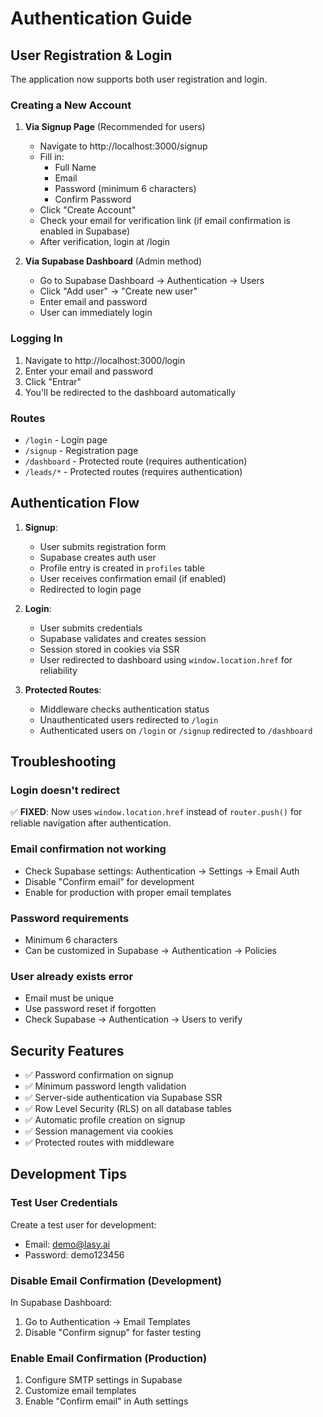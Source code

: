 # Authentication Guide

## User Registration & Login

The application now supports both user registration and login.

### Creating a New Account

1. **Via Signup Page** (Recommended for users)
   - Navigate to http://localhost:3000/signup
   - Fill in:
     - Full Name
     - Email
     - Password (minimum 6 characters)
     - Confirm Password
   - Click "Create Account"
   - Check your email for verification link (if email confirmation is enabled in Supabase)
   - After verification, login at /login

2. **Via Supabase Dashboard** (Admin method)
   - Go to Supabase Dashboard → Authentication → Users
   - Click "Add user" → "Create new user"
   - Enter email and password
   - User can immediately login

### Logging In

1. Navigate to http://localhost:3000/login
2. Enter your email and password
3. Click "Entrar"
4. You'll be redirected to the dashboard automatically

### Routes

- `/login` - Login page
- `/signup` - Registration page
- `/dashboard` - Protected route (requires authentication)
- `/leads/*` - Protected routes (requires authentication)

## Authentication Flow

1. **Signup**:
   - User submits registration form
   - Supabase creates auth user
   - Profile entry is created in `profiles` table
   - User receives confirmation email (if enabled)
   - Redirected to login page

2. **Login**:
   - User submits credentials
   - Supabase validates and creates session
   - Session stored in cookies via SSR
   - User redirected to dashboard using `window.location.href` for reliability

3. **Protected Routes**:
   - Middleware checks authentication status
   - Unauthenticated users redirected to `/login`
   - Authenticated users on `/login` or `/signup` redirected to `/dashboard`

## Troubleshooting

### Login doesn't redirect
✅ **FIXED**: Now uses `window.location.href` instead of `router.push()` for reliable navigation after authentication.

### Email confirmation not working
- Check Supabase settings: Authentication → Settings → Email Auth
- Disable "Confirm email" for development
- Enable for production with proper email templates

### Password requirements
- Minimum 6 characters
- Can be customized in Supabase → Authentication → Policies

### User already exists error
- Email must be unique
- Use password reset if forgotten
- Check Supabase → Authentication → Users to verify

## Security Features

- ✅ Password confirmation on signup
- ✅ Minimum password length validation
- ✅ Server-side authentication via Supabase SSR
- ✅ Row Level Security (RLS) on all database tables
- ✅ Automatic profile creation on signup
- ✅ Session management via cookies
- ✅ Protected routes with middleware

## Development Tips

### Test User Credentials
Create a test user for development:
- Email: demo@lasy.ai
- Password: demo123456

### Disable Email Confirmation (Development)
In Supabase Dashboard:
1. Go to Authentication → Email Templates
2. Disable "Confirm signup" for faster testing

### Enable Email Confirmation (Production)
1. Configure SMTP settings in Supabase
2. Customize email templates
3. Enable "Confirm email" in Auth settings
